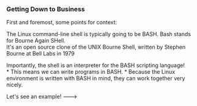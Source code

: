 ### Getting Down to Business

First and foremost, some points for context:

The Linux command-line shell is typically going to be BASH. Bash stands for Bourne Again SHell.  
It's an open source clone of the UNIX Bourne Shell, written by Stephen Bourne at Bell Labs in 1979

Importantly, the shell is an interpreter for the BASH scripting language!  
	* This means we can write programs in BASH.
	* Because the Linux environment is written with BASH in mind, they can work together very nicely.

Let's see an example!
--->
